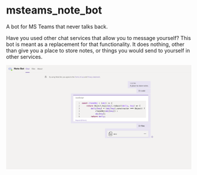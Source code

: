 # msteams_note_bot
A bot for MS Teams that never talks back.

Have you used other chat services that allow you to message
yourself? This bot is meant as a replacement for that
functionality. It does nothing, other than give you
a place to store notes, or things you would send
to yourself in other services.

![Screenshot](note_bot_screenshot.png)
